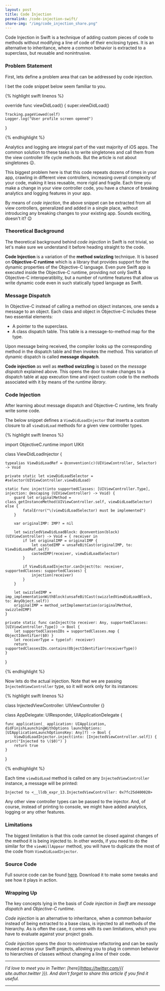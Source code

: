 ```yaml
---
layout: post
title: Code Injection
permalink: /code-injection-swift/
share-img: "/img/code_injection_share.png"
---
```


Code Injection in Swift is a technique of adding custom pieces of code to methods without modifying a line of code of their enclosing types. It is an alternative to inheritance, where a common behavior is extracted to a superclass, but reusable and nonintrusive.

### Problem Statement

First, lets define a problem area that can be addressed by code injection. 

I bet the code snippet below seem familiar to you.

{% highlight swift linenos %}

override func viewDidLoad() {
    super.viewDidLoad()

    Tracking.pageViewed(self)
    Logger.log("User profile screen opened")
}

{% endhighlight %}

Analytics and logging are integral part of the vast majority of iOS apps. The common solution to these tasks is to write singletones and call them from the view controller life cycle methods. But the article is not about singletones 😉.

This biggest problem here is that this code repeats dozens of times in your app, crawling in different view controllers, increasing overall complexity of your code, making it less reusable, more rigid and fragile. Each time you make a change in your view controller code, you have a chance of breaking analytics and logging features in your app.

By means of *code injection*, the above snippet can be extracted from all view controllers, generalized and added in a single place, without introducing any breaking changes to your existing app. Sounds exciting, doesn't it? 😉

### Theoretical Background

The theoretical background behind *code injection* in Swift is not trivial, so let's make sure we understand it before heading straight to the code.

**Code Injection** is a variation of the **method swizzling** technique. It is based on **Objective-C runtime** which is a library that provides support for the dynamic properties of the Objective-C language. Even pure Swift app is executed inside the Objective-C runtime, providing not only Swift & Objective-C interoperatiblity, but a number of runtime features that allow us write dynamic code even in such statically typed language as Swift.

### Message Dispatch

In Objective-C instead of calling a method on object instances, one sends a message to an object. Each class and object in Objective-C includes these two essential elements:
* A pointer to the superclass.
* A class dispatch table. This table is a message-to-method map for the type.

Upon message being received, the compiler looks up the corresponding method in the dispatch table and then invokes the method. This variation of dynamic dispatch is called **message dispatch**.

**Code injection** as well as **method swizzling** is based on the *message dispatch* explained above. This opens the door to make changes to a dispatch table at app execution time and inject custom code to the methods associated with it by means of the *runtime library*.

### Code Injection

After learning about message dispatch and Objective-C runtime, lets finally write some code.

The below snippet defines a `ViewDidLoadInjector` that inserts a custom closure to all `viewDidLoad` methods for a given view controller types.

{% highlight swift linenos %}

import ObjectiveC.runtime
import UIKit

class ViewDidLoadInjector {

    typealias ViewDidLoadRef = @convention(c)(UIViewController, Selector) -> Void

    private static let viewDidLoadSelector = #selector(UIViewController.viewDidLoad)

    static func inject(into supportedClasses: [UIViewController.Type], injection: @escaping (UIViewController) -> Void) {
        guard let originalMethod = class_getInstanceMethod(UIViewController.self, viewDidLoadSelector) else {
            fatalError("\(viewDidLoadSelector) must be implemented")
        }

        var originalIMP: IMP? = nil

        let swizzledViewDidLoadBlock: @convention(block) (UIViewController) -> Void = { receiver in
            if let originalIMP = originalIMP {
                let castedIMP = unsafeBitCast(originalIMP, to: ViewDidLoadRef.self)
                castedIMP(receiver, viewDidLoadSelector)
            }

            if ViewDidLoadInjector.canInject(to: receiver, supportedClasses: supportedClasses) {
                injection(receiver)
            }
        }

        let swizzledIMP = imp_implementationWithBlock(unsafeBitCast(swizzledViewDidLoadBlock, to: AnyObject.self))
        originalIMP = method_setImplementation(originalMethod, swizzledIMP)
    }

    private static func canInject(to receiver: Any, supportedClasses: [UIViewController.Type]) -> Bool {
        let supportedClassesIDs = supportedClasses.map { ObjectIdentifier($0) }
        let receiverType = type(of: receiver)
        return supportedClassesIDs.contains(ObjectIdentifier(receiverType))
    }
}

{% endhighlight %}

Now lets do the actual injection. Note that we are passing `InjectedViewController` type, so it will work only for its instances:

{% highlight swift linenos %}

class InjectedViewController: UIViewController {}

class AppDelegate: UIResponder, UIApplicationDelegate {

    func application(_ application: UIApplication, didFinishLaunchingWithOptions launchOptions: [UIApplicationLaunchOptionsKey: Any]?) -> Bool {
        ViewDidLoadInjector.inject(into: [InjectedViewController.self]) { print("Injected to \($0)") }
        return true
    }
}

{% endhighlight %}

Each time `viewDidLoad` method is called on any `InjectedViewController` instance, a message will be printed:

```
Injected to <__lldb_expr_13.InjectedViewController: 0x7fc25d400020>
```

Any other view controller types can be passed to the injector. And, of course, instead of printing to console, we might have added analytics, logging or any other features.

### Limitations

The biggest limitation is that this code cannot be closed against changes of the method it is being injected to. In other words, if you need to do the similar for the `viewWillAppear` method, you will have to duplicate the most of the code from `ViewDidLoadInjector`.

### Source Code

Full source code can be found [here](https://github.com/V8tr/Code-Injection-Swift). Download it to make some tweaks and see how it plays in action.

### Wrapping Up

The key concepts lying in the basis of *Code injection in Swift* are *message dispatch* and *Objective-C runtime*.

*Code injection* is an alternative to inheritance, when a common behavior instead of being extracted to a base class, is injected to all methods of the hierarchy. As is often the case, it comes with its own limitations, which you have to evaluate against your project goals. 

*Code injection* opens the door to nonintrusive refactoring and can be easily reused across your Swift projects, allowing you to plug in common behavior to hierarchies of classes without changing a line of their code.

---

*I'd love to meet you in Twitter: [here](https://twitter.com/{{ site.author.twitter }}). And don't forget to share this article if you find it useful.*

---